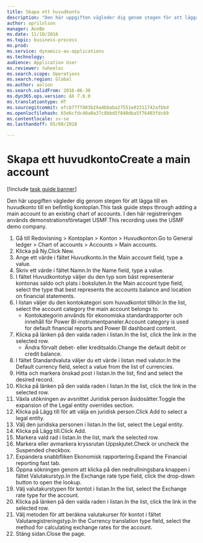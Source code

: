```yaml
--- 
title: Skapa ett huvudkonto
description: "Den här uppgiften vägleder dig genom stegen för att lägga till en huvudkonto till en befintlig kontoplan."
author: aprilolson
manager: AnnBe
ms.date: 11/10/2016
ms.topic: business-process
ms.prod: 
ms.service: dynamics-ax-applications
ms.technology: 
audience: Application User
ms.reviewer: twheeloc
ms.search.scope: Operations
ms.search.region: Global
ms.author: aolson
ms.search.validFrom: 2016-06-30
ms.dyn365.ops.version: AX 7.0.0
ms.translationtype: HT
ms.sourcegitcommit: efcb77ff883b29a4bbaba27551e02311742afbbd
ms.openlocfilehash: 65e6cfdc40a0a37c8bbd5f840dba5f76403fdc69
ms.contentlocale: sv-se
ms.lasthandoff: 05/08/2018

---
```

# <a name="create-a-main-account"></a><span data-ttu-id="08b1d-103">Skapa ett huvudkonto</span><span class="sxs-lookup"><span data-stu-id="08b1d-103">Create a main account</span></span>

[!include [task guide banner](../../includes/task-guide-banner.md)]

<span data-ttu-id="08b1d-104">Den här uppgiften vägleder dig genom stegen för att lägga till en huvudkonto till en befintlig kontoplan.</span><span class="sxs-lookup"><span data-stu-id="08b1d-104">This task guide steps through adding a main account to an existing chart of accounts.</span></span> <span data-ttu-id="08b1d-105">I den här registreringen används demonstrationsföretaget USMF.</span><span class="sxs-lookup"><span data-stu-id="08b1d-105">This recording uses the USMF demo company.</span></span>  

1. <span data-ttu-id="08b1d-106">Gå till Redovisning > Kontoplan > Konton > Huvudkonton.</span><span class="sxs-lookup"><span data-stu-id="08b1d-106">Go to General ledger > Chart of accounts > Accounts > Main accounts.</span></span>
2. <span data-ttu-id="08b1d-107">Klicka på Ny.</span><span class="sxs-lookup"><span data-stu-id="08b1d-107">Click New.</span></span>
3. <span data-ttu-id="08b1d-108">Ange ett värde i fältet Huvudkonto.</span><span class="sxs-lookup"><span data-stu-id="08b1d-108">In the Main account field, type a value.</span></span>
4. <span data-ttu-id="08b1d-109">Skriv ett värde i fältet Namn.</span><span class="sxs-lookup"><span data-stu-id="08b1d-109">In the Name field, type a value.</span></span>
5. <span data-ttu-id="08b1d-110">I fältet Huvudkontotyp väljer du den typ som bäst representerar kontonas saldo och plats i boksluten.</span><span class="sxs-lookup"><span data-stu-id="08b1d-110">In the Main account type field, select the type that best represents the accounts balance and location on financial statements.</span></span>
6. <span data-ttu-id="08b1d-111">I listan väljer du den kontokategori som huvudkontot tillhör.</span><span class="sxs-lookup"><span data-stu-id="08b1d-111">In the list, select the account category the main account belongs to.</span></span>
    * <span data-ttu-id="08b1d-112">Kontokategorin används för ekonomiska standardrapporter och innehåll för Power BI-instrumentpaneler.</span><span class="sxs-lookup"><span data-stu-id="08b1d-112">Account category is used for default financial reports and Power BI dashboard content.</span></span>  
7. <span data-ttu-id="08b1d-113">Klicka på länken på den valda raden i listan.</span><span class="sxs-lookup"><span data-stu-id="08b1d-113">In the list, click the link in the selected row.</span></span>
    * <span data-ttu-id="08b1d-114">Ändra förvalt debet- eller kreditsaldo.</span><span class="sxs-lookup"><span data-stu-id="08b1d-114">Change the default debit or credit balance.</span></span>  
8. <span data-ttu-id="08b1d-115">I fältet Standardvaluta väljer du ett värde i listan med valutor.</span><span class="sxs-lookup"><span data-stu-id="08b1d-115">In the Default currency field, select a value from the list of currencies.</span></span>
9. <span data-ttu-id="08b1d-116">Hitta och markera önskad post i listan.</span><span class="sxs-lookup"><span data-stu-id="08b1d-116">In the list, find and select the desired record.</span></span>
10. <span data-ttu-id="08b1d-117">Klicka på länken på den valda raden i listan.</span><span class="sxs-lookup"><span data-stu-id="08b1d-117">In the list, click the link in the selected row.</span></span>
11. <span data-ttu-id="08b1d-118">Växla utökningen av avsnittet Juridisk person åsidosätter.</span><span class="sxs-lookup"><span data-stu-id="08b1d-118">Toggle the expansion of the Legal entity overrides section.</span></span>
12. <span data-ttu-id="08b1d-119">Klicka på Lägg till för att välja en juridisk person.</span><span class="sxs-lookup"><span data-stu-id="08b1d-119">Click Add to select a legal entity.</span></span>
13. <span data-ttu-id="08b1d-120">Välj den juridiska personen i listan.</span><span class="sxs-lookup"><span data-stu-id="08b1d-120">In the list, select the Legal entity.</span></span>
14. <span data-ttu-id="08b1d-121">Klicka på Lägg till.</span><span class="sxs-lookup"><span data-stu-id="08b1d-121">Click Add.</span></span>
15. <span data-ttu-id="08b1d-122">Markera vald rad i listan.</span><span class="sxs-lookup"><span data-stu-id="08b1d-122">In the list, mark the selected row.</span></span>
16. <span data-ttu-id="08b1d-123">Markera eller avmarkera kryssrutan Uppskjutet.</span><span class="sxs-lookup"><span data-stu-id="08b1d-123">Check or uncheck the Suspended checkbox.</span></span>
17. <span data-ttu-id="08b1d-124">Expandera snabbfliken Ekonomisk rapportering.</span><span class="sxs-lookup"><span data-stu-id="08b1d-124">Expand the Financial reporting fast tab.</span></span>
18. <span data-ttu-id="08b1d-125">Öppna sökningen genom att klicka på den nedrullningsbara knappen i fältet Valutakurstyp.</span><span class="sxs-lookup"><span data-stu-id="08b1d-125">In the Exchange rate type field, click the drop-down button to open the lookup.</span></span>
19. <span data-ttu-id="08b1d-126">Välj valutakurstypen för kontot i listan.</span><span class="sxs-lookup"><span data-stu-id="08b1d-126">In the list, select the Exchange rate type for the account.</span></span>
20. <span data-ttu-id="08b1d-127">Klicka på länken på den valda raden i listan.</span><span class="sxs-lookup"><span data-stu-id="08b1d-127">In the list, click the link in the selected row.</span></span>
21. <span data-ttu-id="08b1d-128">Välj metoden för att beräkna valutakurser för kontot i fältet Valutaregistreringstyp.</span><span class="sxs-lookup"><span data-stu-id="08b1d-128">In the Currency translation type field, select the method for calculating exchange rates for the account.</span></span>
22. <span data-ttu-id="08b1d-129">Stäng sidan.</span><span class="sxs-lookup"><span data-stu-id="08b1d-129">Close the page.</span></span>


